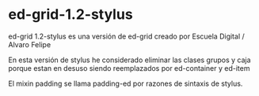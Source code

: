 # ed-grid-1.2-stylus
ed-grid 1.2-stylus es una versión de ed-grid creado por Escuela Digital / Alvaro Felipe

En esta versión de stylus he considerado eliminar las clases grupos y caja porque estan en desuso siendo reemplazados por ed-container y ed-item

El mixin padding se llama padding-ed por razones de sintaxis de stylus.
